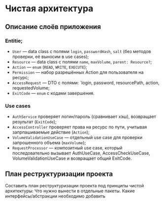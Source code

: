 # Чистая архитектура
## Описание слоёв приложения
### Entitie;
- `User` — data class с полями `login`, `passwordHash`, `salt` (без методов проверки, её выносим в use cases);
- `Resource` — data class с полями `name`, `maxVolume`, `parent: Resource?`;
- `Action` — `enum` (`READ`, `WRITE`, `EXECUTE`);
- `Permission` — набор разрешённых Action для пользователя на ресурс;
- `AccessRequest` — DTO с полями: `login, password, resourcePath, action, requestedVolume;
- `ExitCode` — `enum` с кодами завершения.
### Use cases
- `AuthService` проверяет логин/пароль (сравнивает хэш), возвращает результат (`ExitCode`);
- `AccessController` проверяет права на ресурс по пути, учитывая запрпашиваемые действие (`Action`);
- `VolumeValidationUseCase` — отдельный use case для проверки запрошенного объема (`maxVolume`);
- `RequestProcessor` — композитный use case, который последовательно вызывает AuthUseCase, AccessCheckUseCase, VolumeValidationUseCase и возвращает общий ExitCode.
## План реструктуризации проекта
Составить план реструктуризации проекта под принципы чистой архитектуры:
Что нужно вынести в отдельные пакеты.
Какие интерфейсы/абстракции необходимо добавить
